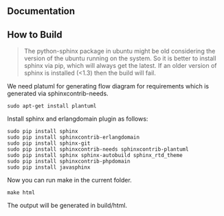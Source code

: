 ## Documentation


## How to Build

> The python-sphinx package in ubuntu might be old
> considering the version of the ubuntu running on
> the system. So it is better to install sphinx via
> pip, which will always get the latest.
> If an older version of sphinx is installed (<1.3)
> then the build will fail.

We need platuml for generating flow diagram for requirements
which is generated via sphinxcontrib-needs.

    sudo apt-get install plantuml

Install sphinx and erlangdomain plugin as follows:

    sudo pip install sphinx
    sudo pip install sphinxcontrib-erlangdomain
    sudo pip install sphinx-git
    sudo pip install sphinxcontrib-needs sphinxcontrib-plantuml
    sudo pip install sphinx sphinx-autobuild sphinx_rtd_theme
    sudo pip install sphinxcontrib-phpdomain
    sudo pip install javasphinx

Now you can run make in the current folder.

    make html

The output will be generated in build/html.

